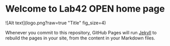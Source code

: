 
# Welcome to Lab42 OPEN home page

![Alt text](logo.png?raw=true "Title" fig_size=4)

Whenever you commit to this repository, GitHub Pages will run [Jekyll](https://jekyllrb.com/) to rebuild the pages in your site, from the content in your Markdown files.
